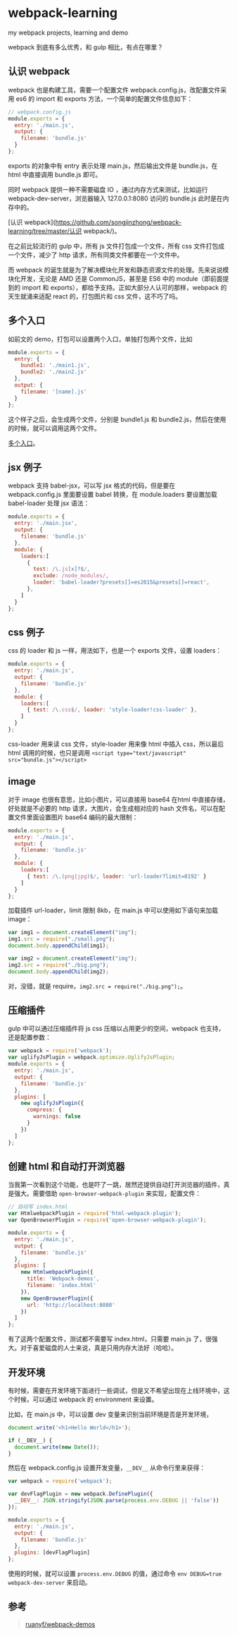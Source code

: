 # webpack-learning
my webpack projects, learning and demo

webpack 到底有多么优秀，和 gulp 相比，有点在哪里？

## 认识 webpack

webpack 也是构建工具，需要一个配置文件 webpack.config.js，改配置文件采用 es6 的 import 和 exports 方法，一个简单的配置文件信息如下：

```javascript
// webpack.config.js
module.exports = {
  entry: './main.js',
  output: {
    filename: 'bundle.js'
  }
};
```

exports 的对象中有 entry 表示处理 main.js，然后输出文件是 bundle.js，在html 中直接调用 bundle.js 即可。

同时 webpack 提供一种不需要磁盘 IO ，通过内存方式来测试，比如运行 webpack-dev-server，浏览器输入 127.0.0.1:8080 访问的 bundle.js 此时是在内存中的。

[认识 webpack](https://github.com/songjinzhong/webpack-learning/tree/master/认识 webpack/)。

在之前比较流行的 gulp 中，所有 js 文件打包成一个文件，所有 css 文件打包成一个文件，减少了 http 请求，所有同类文件都要在一个文件中。

而 webpack 的诞生就是为了解决模块化开发和静态资源文件的处理。先来说说模块化开发，无论是 AMD 还是 CommonJS，甚至是 ES6 中的 module（即前面提到的 import 和 exports），都给予支持。正如大部分人认可的那样，webpack 的天生就涌来适配 react 的，打包图片和 css 文件，这不巧了吗。

## 多个入口

如前文的 demo，打包可以设置两个入口，单独打包两个文件，比如

```javascript
module.exports = {
  entry: {
    bundle1: './main1.js',
    bundle2: './main2.js'
  },
  output: {
    filename: '[name].js'
  }
};
```

这个样子之后，会生成两个文件，分别是 bundle1.js 和 bundle2.js，然后在使用的时候，就可以调用这两个文件。

[多个入口](https://github.com/songjinzhong/webpack-learning/tree/master/多个入口/)。

## jsx 例子

webpack 支持 babel-jsx，可以写 jsx 格式的代码，但是要在 webpack.config.js 里面要设置 babel 转换，在 module.loaders 要设置加载 babel-loader 处理 jsx 语法：

```javascript
module.exports = {
  entry: './main.jsx',
  output: {
    filename: 'bundle.js'
  },
  module: {
    loaders:[
      {
        test: /\.js[x]?$/,
        exclude: /node_modules/,
        loader: 'babel-loader?presets[]=es2015&presets[]=react',
      },
    ]
  }
};
```
## css 例子

css 的 loader 和 js 一样，用法如下，也是一个 exports 文件，设置 loaders：

```javascript
module.exports = {
  entry: './main.js',
  output: {
    filename: 'bundle.js'
  },
  module: {
    loaders:[
      { test: /\.css$/, loader: 'style-loader!css-loader' },
    ]
  }
};
```

css-loader 用来读 css 文件，style-loader 用来像 html 中插入 css，所以最后 html 调用的时候，也只是调用 `<script type="text/javascript" src="bundle.js"></script>`

## image

对于 image 也很有意思，比如小图片，可以直接用 base64 在html 中直接存储，好处就是不必要的 http 请求，大图片，会生成相对应的 hash 文件名，可以在配置文件里面设置图片 base64 编码的最大限制：

```javascript
module.exports = {
  entry: './main.js',
  output: {
    filename: 'bundle.js'
  },
  module: {
    loaders:[
      { test: /\.(png|jpg)$/, loader: 'url-loader?limit=8192' }
    ]
  }
};
```

加载插件 url-loader，limit 限制 8kb，在 main.js 中可以使用如下语句来加载 image：

```javascript
var img1 = document.createElement("img");
img1.src = require("./small.png");
document.body.appendChild(img1);

var img2 = document.createElement("img");
img2.src = require("./big.png");
document.body.appendChild(img2);
```

对，没错，就是 require，`img2.src = require("./big.png");`。

## 压缩插件

gulp 中可以通过压缩插件将 js css 压缩以占用更少的空间，webpack 也支持，还是配置参数：

```javascript
var webpack = require('webpack');
var uglifyJsPlugin = webpack.optimize.UglifyJsPlugin;
module.exports = {
  entry: './main.js',
  output: {
    filename: 'bundle.js'
  },
  plugins: [
    new uglifyJsPlugin({
      compress: {
        warnings: false
      }
    })
  ]
};
```

## 创建 html 和自动打开浏览器

当我第一次看到这个功能，也是吓了一跳，居然还提供自动打开浏览器的插件，真是强大。需要借助 `open-browser-webpack-plugin` 来实现，配置文件：

```javascript
// 自动写 index.html
var HtmlwebpackPlugin = require('html-webpack-plugin');
var OpenBrowserPlugin = require('open-browser-webpack-plugin');

module.exports = {
  entry: './main.js',
  output: {
    filename: 'bundle.js'
  },
  plugins: [
    new HtmlwebpackPlugin({
      title: 'Webpack-demos',
      filename: 'index.html'
    }),
    new OpenBrowserPlugin({
      url: 'http://localhost:8080'
    })
  ]
};
```

有了这两个配置文件，测试都不需要写 index.html，只需要 main.js 了，很强大。对于喜爱磁盘的人士来说，真是只用内存大法好（哈哈）。

## 开发环境

有时候，需要在开发环境下面进行一些调试，但是又不希望出现在上线环境中，这个时候，可以通过 webpack 的 environment 来设置。

比如，在 main.js 中，可以设置 dev 变量来识别当前环境是否是开发环境，

```javascript
document.write('<h1>Hello World</h1>');

if (__DEV__) {
  document.write(new Date());
}
```

然后在 webpack.config.js 设置开发变量，`__DEV__` 从命令行里来获得：

```javascript
var webpack = require('webpack');

var devFlagPlugin = new webpack.DefinePlugin({
  __DEV__: JSON.stringify(JSON.parse(process.env.DEBUG || 'false'))
});

module.exports = {
  entry: './main.js',
  output: {
    filename: 'bundle.js'
  },
  plugins: [devFlagPlugin]
};
```

使用的时候，就可以设置 `process.env.DEBUG` 的值，通过命令 `env DEBUG=true webpack-dev-server` 来启动。

## 参考

>[ruanyf/webpack-demos](https://github.com/ruanyf/webpack-demos)